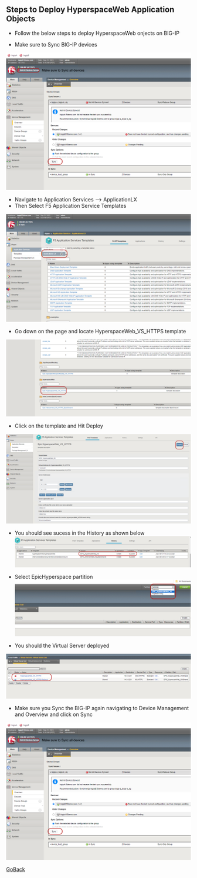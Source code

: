
## Steps to Deploy HyperspaceWeb Application Objects

- Follow the below steps to deploy HyperspaceWeb onjects on BIG-IP

- Make sure to Sync BIG-IP devices

![Do Manual Sync](../docs/sync2.png)

- Navigate to Application Services --> ApplicationLX 
- Then Select F5 Application Service Templates

![Do Manual Sync](../docs/apps.png)

- Go down on the page and locate HyperspaceWeb_VS_HTTPS template

![Do Manual Sync](../docs/template.png)

- Click on the template and Hit Deploy

![Do Manual Sync](../docs/Deploy.png)

- You should see sucess in the History as shown below
![Do Manual Sync](../docs/sucess.png)

- Select EpicHyperspace partition
![Do Manual Sync](../docs/partition.png)

- You should the Virtual Server deployed

![Do Manual Sync](../docs/vs.png)

- Make sure you Sync the BIG-IP again navigating to Device Management
and Overview and click on Sync

![Do Manual Sync](../docs/sync2.png)

[GoBack](../README.md)
